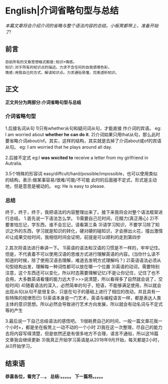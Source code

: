 # English|介词省略句型与总结
*本篇文章将会介绍介词的省略与整个语法内容的总结。小板凳都带上，准备开始了!*

## 前言
    目前所有的文章思想格式都是:知识+情感。
    知识:对于所有的知识点的描述。力求不含任何的自我感情色彩。
    情感:用我自己的方式，解读知识点。力求通俗易懂，完美透析知识。

## 正文
**正文共分为两部分:介词省略句型与总结**

### 介词省略句型
1.后接名词从句
1)只有whether从句和疑问词从句，才能直接 作介词的宾语。
eg: I am worried about **whether he can do it**.
2)介词如果只用that从句，那么此时要省略介词about/of。其实，这样的结构，其实就是去掉了介词about或of的宾语从句。
eg: I am worried that he plays around all day.

2.后接不定式
eg:I **was wxcited to** receive a letter from my girlfriend in Autralia.

3.5个特殊的形容词 easy/diffcult/hard/possible/impossible，也可以使用类似 的结构，表示:做某事容易/很难/可能/不可能
此时的后面接不定式，形式是主动地，但是意思是被动的。
eg: He is easy to please.

### 总结
终于，终于，终于，我把语法的内容整理出来了。接下来我将会对整个语法框架进行总结。
1.首先说一下语法怎么学。
1)需要自己花时间，花精力(真正用心)
2)不要害怕忘记，学东西，谁不会忘记，请看第三条
3)请学习知识，不要学习除了知识之外的东西，学习就是知识的转化，硬对硬的碰知识，才会擦出火花，撞出激情
4)让成果交给时间，我相信时间会证明，前提是可以顺利的走到第四步

2.其次将语法进行串讲一下。
1)英语的语法和汉语的习惯是不一样的，牢牢记住。但是，不代表着不可以使用汉语的思维方式进行理解英语的内容。(当你什么读不知道的时候，除了使用汉语去理解，难道去发明方式理解吗？)
2)英语语法必须从句型结构出发，理解每一种词性都可以放在哪一个位置
3)英语的动词，需要特别注意，这个东西还可以变化，所以时态需要理解记忆(不是让你记住，记住了也不会用，大多数英语看懂的能力远大于>>>说清楚，所以看得多了自然就会说了，交给时间)
4)随着语法的深入，必然简单的句子，短语，不能够满足使用，所以就会出现从句(从句不是很复杂，只是在句子的基础上进行了相应的改动，并且具有一些特殊的规律而已)
5)英语本身是一门艺术，英语与编程语言一样，都是表达人类主体的意识思想。所以必然会导致进行艺术方向发展，所以就会有动名词与不定式等的产生

3.最后说一下自己总结语法的感悟吧。
1)很耗费自己的时间，一般一篇文章花我一个小时+，都是坐在板凳上一动不动的一个小时
2)我在这一次整理，尽自己的能力去将内容写得清楚，但是依然还是有很多地方不合理，语言不通俗，所以这16篇文章我会继续更新
3)我真正开始学习英语是从2018年9月开始，每天都是2小时，从0开始学习，




## 结束语
 **恭喜各位，看完了...。**
**总结:。。。。。**
**下一篇将。。。。。**








